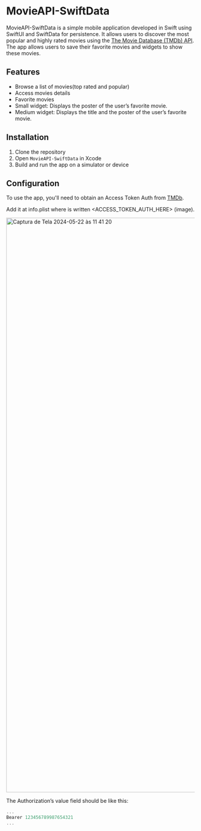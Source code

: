 # MovieAPI-SwiftData

MovieAPI-SwiftData is a simple mobile application developed in Swift using SwiftUI and SwiftData for persistence.
It allows users to discover the most popular and highly rated movies using the [The Movie Database (TMDb) API](https://www.themoviedb.org/documentation/api).
The app allows users to save their favorite movies and widgets to show these movies. 

## Features

- Browse a list of movies(top rated and popular)
- Access movies details
- Favorite movies
- Small widget: Displays the poster of the user’s favorite movie.
- Medium widget: Displays the title and the poster of the user’s favorite movie.

## Installation

1. Clone the repository
2. Open `MovieAPI-SwiftData` in Xcode
3. Build and run the app on a simulator or device

## Configuration

To use the app, you'll need to obtain an Access Token Auth from [TMDb](https://www.themoviedb.org/documentation/api).

Add it at info.plist where is written <ACCESS_TOKEN_AUTH_HERE> (image).

<img width="1531" alt="Captura de Tela 2024-05-22 às 11 41 20" src="https://github.com/MaThhiVick/MovieAPI-SwiftData/assets/83011790/6282bbc7-97f2-4896-a972-f17ab18436a0">


The Authorization’s value field should be like this:

```swift
...
Bearer 123456789987654321
...
```
